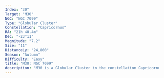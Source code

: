 ```yaml
---
Index: "30"
Target: "M30"
NGC: "NGC 7099"
Type: "Globular Cluster"
Constellation: "Capricornus"
RA: "21h 40.4m"
Dec: "-23°11"
Magnitude: "7.2"
Size: "11"
DistanceLy: "24,800"
Season: "Autumn"
Difficulty: "Easy"
title: "M30: NGC 7099"
description: "M30 is a Globular Cluster in the constellation Capricornus."
---
```

